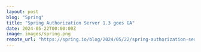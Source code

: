 ```yaml
---
layout: post
blog: "Spring"
title: "Spring Authorization Server 1.3 goes GA"
date: 2024-05-22T00:00:00Z
image: images/spring.png
remote_url: "https://spring.io/blog/2024/05/22/spring-authorization-server-1-3-goes-ga"
---
```

